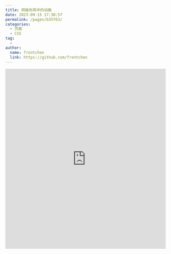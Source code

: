 ```yaml
---
title: 网格布局中的动画
date: 2023-09-15 17:30:57
permalink: /pages/b35f63/
categories:
  - 页面
  - CSS
tag:
  -
author:
  name: frontchen
  link: https://github.com/frontchen
---
```


<iframe height="567.2890625" style="width: 100%;" scrolling="no" title="网格布局中的动画" src="https://codepen.io/xugaoyi/embed/zYydzWQ?default-tab=html%2Cresult" frameborder="no" loading="lazy" allowtransparency="true" allowfullscreen="true">
  See the Pen <a href="https://codepen.io/xugaoyi/pen/zYydzWQ">
  Untitled</a> by frontchen (<a href="https://codepen.io/xugaoyi">@xugaoyi</a>)
  on <a href="https://codepen.io">CodePen</a>.
</iframe>

